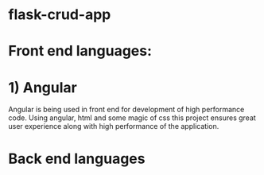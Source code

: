 # flask-crud-app
# Front end languages: 
# 1) Angular
  Angular is being used in front end for development of high performance code. Using angular, html and some magic of css this project ensures great user experience along with high performance of the application. 
# Back end languages
